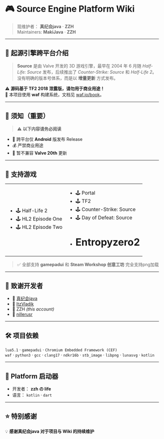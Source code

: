 # 🎮 Source Engine Platform Wiki

> 现维护者： **真纪会java** · **ZZH**  
> Maintainers: **MakiJava** · **ZZH**

---

## 📖 起源引擎跨平台介绍

> **Source** 是由 Valve 开发的 3D 游戏引擎，最早在 2004 年 6 月随 *Half-Life: Source* 发布，后续推出了 *Counter-Strike: Source* 和 *Half-Life 2*。  
> 没有明确的版本号体系，而是以 **增量更新** 方式发布。

⚠️ **源码基于 TF2 2018 泄露版，请勿用于商业用途！**  
🔧 本项目使用 **waf** 构建系统，文档见 [waf.io/book](https://waf.io/book)。

---

## 🚫 须知（重要）
> ⚠️ **以下内容请务必阅读**
 
- 📱 跨平台仅 **Android** 版发布 Release  
- 💰 严禁商业用途  
- 🔄 暂不兼容 **Valve 20th** 更新  

---

## 🎯 支持游戏

<table>
<tr>
<td>

- 🕹 Half-Life 2  
- 🕹 HL2 Episode One  
- 🕹 HL2 Episode Two  

</td>
<td>

- 🕹 Portal  
- 🕹 TF2  
- 🕹 Counter-Strike: Source  
- 🕹 Day of Defeat: Source
- # Entropyzero2

</td>
</tr>
</table>

> ✅ 全部支持 **gamepadui** 和 **Steam Workshop 创意工坊** 完全支持png加载

---

## 🙏 致谢开发者
- 👤 [真纪会java](https://github.com/KonuriMakiJava)  
- 👤 [ItzVladik](https://github.com/ItzVladik)  
- 👤 ZZH *(this account)*  
- 👤 [nillerusr](https://github.com/nillerusr)  

---

## 🛠 项目依赖
`lua5.1` · `gamepadui` · `Chromium Embedded Framework (CEF)`  
`waf` · `python3` · `gcc` · `clang17` · `ndkr16b` · `stb_image` · `libpng` · `lunasvg` · `kotlin`

---

## 🚀 Platform 启动器
- 开发者： **zzh の life**  
- 语言： `kotlin` · `dart`

---

## ⭐ 特别感谢
💡 **感谢真纪会java 对于项目与 Wiki 的持续维护**
